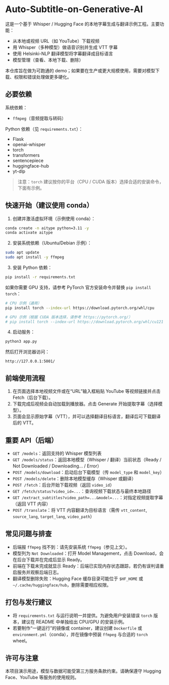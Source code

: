 # Auto-Subtitle-on-Generative-AI

这是一个基于 Whisper / Hugging Face 的本地字幕生成与翻译示例工程。主要功能：

- 从本地或视频 URL（如 YouTube）下载视频
- 用 Whisper（多种模型）做语音识别并生成 VTT 字幕
- 使用 Helsinki-NLP 翻译模型将字幕翻译成目标语言
- 模型管理（查看、本地下载、删除）

本仓库旨在做为可跑通的 demo；如果要在生产或更大规模使用，需要对模型下载、权限和错误处理做更多硬化。

## 必要依赖

系统依赖：
- `ffmpeg`（音频提取与转码）

Python 依赖（见 `requirements.txt`）：
- Flask
- openai-whisper
- torch
- transformers
- sentencepiece
- huggingface-hub
- yt-dlp

> 注意：`torch` 建议按你的平台（CPU / CUDA 版本）选择合适的安装命令，下面有示例。

## 快速开始（建议使用 conda）

1. 创建并激活虚拟环境（示例使用 conda）：

```bash
conda create -n aitype python=3.11 -y
conda activate aitype
```

2. 安装系统依赖（Ubuntu/Debian 示例）：

```bash
sudo apt update
sudo apt install -y ffmpeg
```

3. 安装 Python 依赖：

```bash
pip install -r requirements.txt
```

如果你需要 GPU 支持，请参考 PyTorch 官方安装命令并替换 `pip install torch`：

```bash
# CPU 示例（通用）
pip install torch --index-url https://download.pytorch.org/whl/cpu

# GPU 示例（根据 CUDA 版本选择，请参考 https://pytorch.org/）
# pip install torch --index-url https://download.pytorch.org/whl/cu121
```

4. 启动服务：

```bash
python3 app.py
```

然后打开浏览器访问：

```
http://127.0.0.1:5001/
```

## 前端使用流程

1. 在页面选择本地视频文件或在“URL”输入框粘贴 YouTube 等视频链接并点击 Fetch（后台下载）。
2. 下载完成后视频会自动加载到播放器。点击 Generate 开始提取字幕（选择模型）。
3. 页面会显示原始字幕（VTT），并可以选择翻译目标语言，翻译后可下载翻译后的 VTT。

## 重要 API（后端）

- `GET /models`：返回支持的 Whisper 模型列表
- `GET /models/status`：返回本地模型（Whisper / 翻译）当前状态（Ready / Not Downloaded / Downloading... / Error）
- `POST /models/download`：启动后台下载模型（传 `model_type` 和 `model_key`）
- `POST /models/delete`：删除本地模型缓存（Whisper 或翻译）
- `POST /fetch`：后台开始下载视频（返回 `video_id`）
- `GET /fetch/status?video_id=...`：查询视频下载状态与最终本地路径
- `GET /extract_subtitles?video_path=...&model=...`：对指定视频提取字幕（返回 VTT 内容）
- `POST /translate`：将 VTT 内容翻译为目标语言（需传 `vtt_content`, `source_lang`, `target_lang`, `video_path`）

## 常见问题与排查

- 后端报 `ffmpeg` 找不到：请先安装系统 `ffmpeg`（参见上文）。
- 模型列为 `Not Downloaded`：打开 Model Management，点击 Download，会在后台下载并在完成后显示 Ready。
- 前端在下载未完成就显示 Ready：后端已实现内存状态跟踪，若仍有误判请重启服务并观察后端日志。
- 翻译模型删除失败：Hugging Face 缓存目录可能位于 `$HF_HOME` 或 `~/.cache/huggingface/hub`，删除需要相应权限。

## 打包与发行建议

- 将 `requirements.txt` 与运行说明一并提供。为避免用户安装错误 `torch` 版本，建议在 README 中单独给出 CPU/GPU 的安装示例。
- 若要制作“一键运行”的镜像或 container，建议创建 `Dockerfile` 或 `environment.yml`（conda），并在镜像中预装 `ffmpeg` 与合适的 `torch` wheel。

## 许可与注意

本项目演示用途，模型与数据可能受第三方服务条款约束。请确保遵守 Hugging Face、YouTube 等服务的使用规则。



